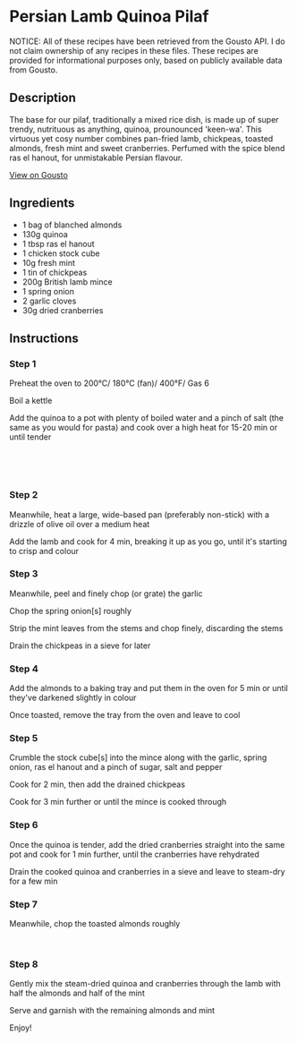 # Persian Lamb Quinoa Pilaf

NOTICE: All of these recipes have been retrieved from the Gousto API. I do not claim ownership of any recipes in these files. These recipes are provided for informational purposes only, based on publicly available data from Gousto.

## Description

The base for our pilaf, traditionally a mixed rice dish, is made up of super trendy, nutrituous as anything, quinoa, prounounced 'keen-wa'. This virtuous yet cosy number combines pan-fried lamb, chickpeas, toasted almonds, fresh mint and sweet cranberries. Perfumed with the spice blend ras el hanout, for unmistakable Persian flavour. 

[View on Gousto](https://www.gousto.co.uk/recipes/cookbook/persian-lamb-quinoa-pilaf)

## Ingredients

- 1 bag of blanched almonds
- 130g quinoa
- 1 tbsp ras el hanout 
- 1 chicken stock cube
- 10g fresh mint 
- 1 tin of chickpeas
- 200g British lamb mince 
- 1 spring onion
- 2 garlic cloves
- 30g dried cranberries

## Instructions


### Step 1

Preheat the oven to 200&deg;C/ 180&deg;C (fan)/ 400&deg;F/ Gas 6


Boil a kettle


Add the quinoa to a pot with plenty of boiled water and a pinch of salt (the same as you would for pasta) and cook over a high heat for 15-20 min or until tender


&nbsp;


&nbsp;


### Step 2

Meanwhile, heat a large, wide-based pan (preferably non-stick) with a drizzle of&nbsp;olive oil over a medium heat


Add the lamb and cook for&nbsp;4 min, breaking it up as you go, until it's starting to crisp and colour


### Step 3

Meanwhile, peel and finely chop (or grate) the garlic&nbsp;


Chop the spring onion<span class="text-danger">[s]</span> roughly


Strip the mint leaves from the stems and chop finely, discarding the stems


Drain the chickpeas in a sieve for later


### Step 4

Add the almonds to a baking tray and put them in the oven for 5 min or until they've darkened slightly in colour


Once toasted, remove the tray from the oven and leave to cool&nbsp;


### Step 5

Crumble the stock cube<span class="text-danger">[s]</span>&nbsp;into the mince along with the&nbsp;garlic, spring onion, ras el hanout and&nbsp;a&nbsp;pinch of sugar, salt and pepper


Cook for 2 min, then add the drained chickpeas


Cook for 3 min further or until the mince is cooked through


### Step 6

Once the quinoa is tender, add the dried&nbsp;cranberries&nbsp;straight into the same pot and cook&nbsp;for 1 min further, until the cranberries have rehydrated&nbsp;


Drain the cooked quinoa and cranberries in a sieve and leave to steam-dry for a few min


### Step 7

Meanwhile, chop the toasted almonds roughly


&nbsp;

### Step 8

Gently mix the steam-dried quinoa and cranberries through the lamb with half the almonds and half of the mint


Serve and garnish with the remaining almonds and mint


Enjoy!

